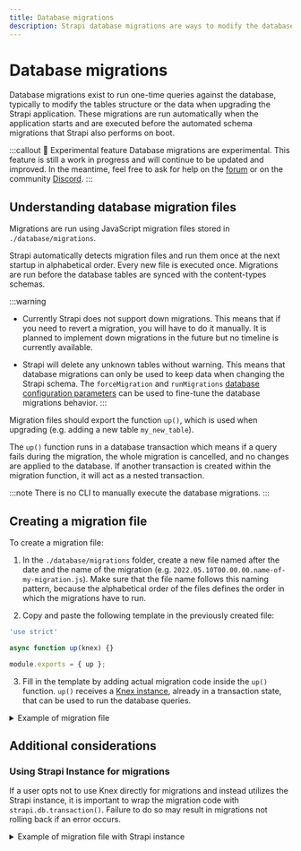 ```yaml
---
title: Database migrations
description: Strapi database migrations are ways to modify the database
---
```


# Database migrations

Database migrations exist to run one-time queries against the database, typically to modify the tables structure or the data when upgrading the Strapi application. These migrations are run automatically when the application starts and are executed before the automated schema migrations that Strapi also performs on boot.

:::callout 🚧  Experimental feature
Database migrations are experimental. This feature is still a work in progress and will continue to be updated and improved. In the meantime, feel free to ask for help on the [forum](https://forum.strapi.io/) or on the community [Discord](https://discord.strapi.io).
:::

## Understanding database migration files

Migrations are run using JavaScript migration files stored in `./database/migrations`.

Strapi automatically detects migration files and run them once at the next startup in alphabetical order. Every new file is executed once. Migrations are run before the database tables are synced with the content-types schemas.

:::warning
* Currently Strapi does not support down migrations. This means that if you need to revert a migration, you will have to do it manually. It is planned to implement down migrations in the future but no timeline is currently available.

* Strapi will delete any unknown tables without warning. This means that database migrations can only be used to keep data when changing the Strapi schema. The `forceMigration` and `runMigrations` [database configuration parameters](/dev-docs/configurations/database#settings-configuration-object) can be used to fine-tune the database migrations behavior.
:::

Migration files should export the function `up()`, which is used when upgrading (e.g. adding a new table `my_new_table`).

The `up()` function runs in a database transaction which means if a query fails during the migration, the whole migration is cancelled, and no changes are applied to the database. If another transaction is created within the migration function, it will act as a nested transaction.

:::note
There is no CLI to manually execute the database migrations.
:::

## Creating a migration file

To create a migration file:

1. In the `./database/migrations` folder, create a new file named after the date and the name of the migration (e.g. `2022.05.10T00.00.00.name-of-my-migration.js`). Make sure that the file name follows this naming pattern, because the alphabetical order of the files defines the order in which the migrations have to run.

2. Copy and paste the following template in the previously created file:

```jsx
'use strict'

async function up(knex) {}

module.exports = { up };
```

3. Fill in the template by adding actual migration code inside the `up()` function.
`up()` receives a [Knex instance](https://knexjs.org/), already in a transaction state, that can be used to run the database queries.

<details>
<summary>Example of migration file</summary>

```jsx title="./database/migrations/2022.05.10T00.00.00.name-of-my-migration.js"

module.exports = {
  async up(knex) {
    // You have full access to the Knex.js API with an already initialized connection to the database

    // Example: renaming a table
    await knex.schema.renameTable('oldName', 'newName');

    // Example: renaming a column
    await knex.schema.table('someTable', table => {
      table.renameColumn('oldName', 'newName');
    });

    // Example: updating data
    await knex.from('someTable').update({ columnName: 'newValue' }).where({ columnName: 'oldValue' });
  },
};
```

</details>


## Additional considerations

### Using Strapi Instance for migrations

If a user opts not to use Knex directly for migrations and instead utilizes the Strapi instance, it is important to wrap the migration code with `strapi.db.transaction()`. Failure to do so may result in migrations not rolling back if an error occurs.

<details>
<summary>Example of migration file with Strapi instance</summary>

```jsx title="./database/migrations/2022.05.10T00.00.00.name-of-my-migration.js"
module.exports = {
  async up() {
    await strapi.db.transaction(async () => {
      // Your migration code here

      // Example: creating new entries
      await strapi.entityService.create('api::article.article', {
        data: {
          title: 'My Article',
        },
      });

      // Example: custom service method
      await strapi.service('api::article.article').updateRelatedArticles();
    });
  },
};
```

</details>

